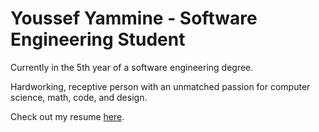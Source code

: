 # Youssef Yammine - Software Engineering Student

Currently in the 5th year of a software engineering degree.

Hardworking, receptive person with an unmatched passion for computer science, math, code, and design.

Check out my resume <a href="https://lebenebou.github.io/Resume/YoussefYammine.pdf" target="_blank">here</a>.
